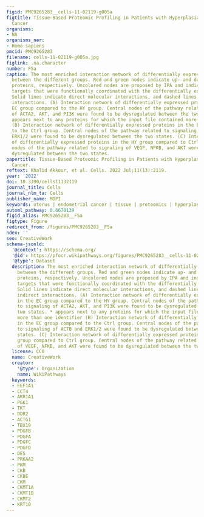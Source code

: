 ```yaml
---
figid: PMC9265283__cells-11-02119-g005a
figtitle: Tissue-Based Proteomic Profiling in Patients with Hyperplasia and Endometrial
  Cancer
organisms:
- NA
organisms_ner:
- Homo sapiens
pmcid: PMC9265283
filename: cells-11-02119-g005a.jpg
figlink: .na.character
number: F5a
caption: The most enriched interaction network of differentially expressed proteins
  between the different groups. Red and green nodes indicate up- and downregulated
  proteins, respectively. Uncolored nodes are proposed by IPA and indicate potential
  targets that were functionally coordinated with the differentially expressed proteins.
  Solid lines indicate direct molecular interactions, and dashed lines represent indirect
  interactions. (A) Interaction network of differentially expressed proteins in the
  EC group compared to the HY group. Central nodes of the pathway related to signaling
  of ACTA2, AKT, and PI3K were found to be dysregulated between the two states. *
  appears next to any proteins for which the input file contained more than one identifier
  (B) Interaction network of differentially expressed proteins in the EC group compared
  to the Ctrl group. Central nodes of the pathway related to signaling of ACTB and
  ERK1/2 were found to be dysregulated between the two states. (C) Interaction network
  of differentially expressed proteins in the HY group compared to Ctrl group. Central
  nodes of the pathway related to signaling of VEGF, NFKB, and AKT were found to be
  dysregulated between the two states.
papertitle: Tissue-Based Proteomic Profiling in Patients with Hyperplasia and Endometrial
  Cancer.
reftext: Khalid Akkour, et al. Cells. 2022 Jul;11(13):2119.
year: '2022'
doi: 10.3390/cells11132119
journal_title: Cells
journal_nlm_ta: Cells
publisher_name: MDPI
keywords: uterus | endometrial cancer | tissue | proteomics | hyperplasia | 2D-DIGE
automl_pathway: 0.6670139
figid_alias: PMC9265283__F5a
figtype: Figure
redirect_from: /figures/PMC9265283__F5a
ndex: ''
seo: CreativeWork
schema-jsonld:
  '@context': https://schema.org/
  '@id': https://pfocr.wikipathways.org/figures/PMC9265283__cells-11-02119-g005a.html
  '@type': Dataset
  description: The most enriched interaction network of differentially expressed proteins
    between the different groups. Red and green nodes indicate up- and downregulated
    proteins, respectively. Uncolored nodes are proposed by IPA and indicate potential
    targets that were functionally coordinated with the differentially expressed proteins.
    Solid lines indicate direct molecular interactions, and dashed lines represent
    indirect interactions. (A) Interaction network of differentially expressed proteins
    in the EC group compared to the HY group. Central nodes of the pathway related
    to signaling of ACTA2, AKT, and PI3K were found to be dysregulated between the
    two states. * appears next to any proteins for which the input file contained
    more than one identifier (B) Interaction network of differentially expressed proteins
    in the EC group compared to the Ctrl group. Central nodes of the pathway related
    to signaling of ACTB and ERK1/2 were found to be dysregulated between the two
    states. (C) Interaction network of differentially expressed proteins in the HY
    group compared to Ctrl group. Central nodes of the pathway related to signaling
    of VEGF, NFKB, and AKT were found to be dysregulated between the two states.
  license: CC0
  name: CreativeWork
  creator:
    '@type': Organization
    name: WikiPathways
  keywords:
  - EEF1A1
  - CCT4
  - AKR1A1
  - PGK1
  - TKT
  - DDR2
  - ACTG1
  - TBX19
  - PDGFB
  - PDGFA
  - PDGFC
  - PDGFD
  - DES
  - PRKAA2
  - PKM
  - CKB
  - CKBE
  - CKM
  - CKMT1A
  - CKMT1B
  - CKMT2
  - KRT10
---
```

